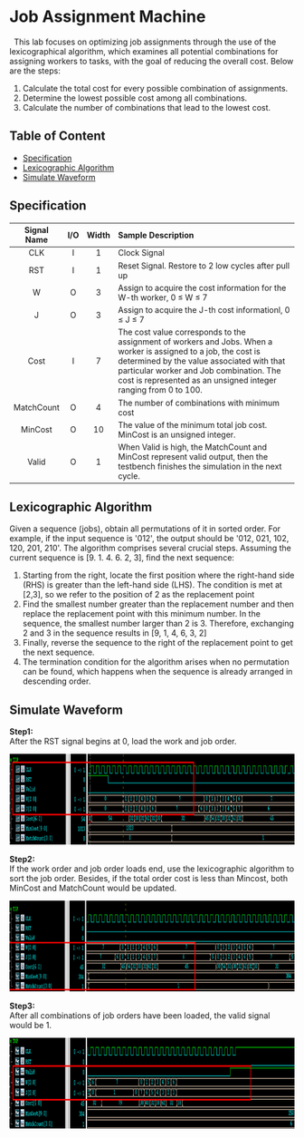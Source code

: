# Job Assignment Machine
&nbsp;&nbsp;This lab focuses on optimizing job assignments through the use of the lexicographical algorithm, which examines all potential combinations for assigning workers to tasks, with the goal of reducing the overall cost. Below are the steps:  
1. Calculate the total cost for every possible combination of assignments.
2. Determine the lowest possible cost among all combinations.
3. Calculate the number of combinations that lead to the lowest cost.

## Table of Content
- [Specification](#specification)
- [Lexicographic Algorithm](#lexicographic-algorithm)
- [Simulate Waveform](#simulate-waveform)
  

## Specification

| Signal Name | I/O | Width | Sample Description |
| :----: | :----: | :----: | :----|
| CLK | I | 1 | Clock Signal |
| RST | I | 1 | Reset Signal. Restore to 2 low cycles after pull up |
| W | O | 3 | Assign to acquire the cost information for the W-th worker, 0 &le; W &le; 7 |
| J | O | 3 | Assign to acquire the J-th cost informationl, 0 &le; J &le; 7 |
| Cost | I | 7 | The cost value corresponds to the assignment of workers and Jobs. When a worker is assigned to a job, the cost is determined by the value associated with that particular worker and Job combination. The cost is represented as an unsigned integer ranging from 0 to 100. |
| MatchCount | O | 4 | The number of combinations with minimum cost |
| MinCost | O | 10 | The value of the minimum total job cost. MinCost is an unsigned integer. |
| Valid | O | 1 | When Valid is high, the MatchCount and MinCost represent valid output, then the testbench finishes the simulation in the next cycle. |

## Lexicographic Algorithm

Given a sequence (jobs), obtain all permutations of it in sorted order. For example, if the input sequence is '012', the output should be '012, 021, 102, 120, 201, 210'. The algorithm comprises several crucial steps. Assuming the current sequence is [9. 1. 4. 6. 2, 3], find the next sequence:  
1. Starting from the right, locate the first position where the right-hand side (RHS) is greater than the left-hand side (LHS). The condition is met at [2,3], so we refer to the position of 2 as the replacement point  
2. Find the smallest number greater than the replacement number and then replace the replacement point with this minimum number. In the sequence, the smallest number larger than 2 is 3. Therefore, exchanging 2 and 3 in the sequence results in [9, 1, 4, 6, 3, 2]
3. Finally, reverse the sequence to the right of the replacement point to get the next sequence.
4. The termination condition for the algorithm arises when no permutation can be found, which happens when the sequence is already arranged in descending order.

## Simulate Waveform
<strong> Step1: </strong>  
After the RST signal begins at 0, load the work and job order.
<p align="left">
  <img src="https://github.com/RexJian/JobAssignmentMachine/blob/main/Wave/wave1.png" width="1000" height="160" alt="wave">
</p> 

<strong> Step2:</strong>  
If the work order and job order loads end, use the lexicographic algorithm to sort the job order. Besides, if the total order cost is less than Mincost, both MinCost and MatchCount would be updated.
<p align="left">
  <img src="https://github.com/RexJian/JobAssignmentMachine/blob/main/Wave/wave2.png" width="1000" height="160" alt="wave">
</p> 

<strong> Step3:</strong>  
After all combinations of job orders have been loaded, the valid signal would be 1.
<p align="left">
  <img src="https://github.com/RexJian/JobAssignmentMachine/blob/main/Wave/wave3.png" width="1000" height="160" alt="wave">
</p> 
